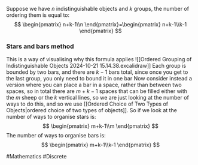 Suppose we have $n$ indistinguishable objects and $k$ groups, the number of ordering them is equal to:
$$
\begin{pmatrix}
n+k-1\\n
\end{pmatrix}=\begin{pmatrix}
n+k-1\\k-1
\end{pmatrix}
$$
### Stars and bars method
This is a way of visualising why this formula applies
![[Ordered Grouping of Indistinguishable Objects 2024-10-21 15.14.38.excalidraw]]
Each group is bounded by two bars, and there are $k-1$ bars total, since once you get to the last group, you only need to bound it in one bar
Now consider instead a version where you can place a bar in a space, rather than between two spaces, so in total there are $m+k-1$ spaces that can be filled either with the $m$ sheep or the $k$ vertical lines, so we are just looking at the number of ways to do this, and so we use [[Ordered Choice of Two Types of Objects|ordered choice of two types of objects]]. So if we look at the number of ways to organise stars is:
$$
\begin{pmatrix}
m+k-1\\m
\end{pmatrix}
$$
The number of ways to organise bars is:
$$
\begin{pmatrix}
m+k-1\\k-1
\end{pmatrix}
$$


#Mathematics #Discrete 